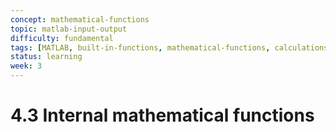 ```yaml
---
concept: mathematical-functions
topic: matlab-input-output
difficulty: fundamental
tags: [MATLAB, built-in-functions, mathematical-functions, calculations]
status: learning
week: 3
---
```


# 4.3 Internal mathematical functions